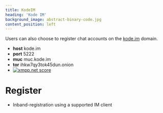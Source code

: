 ```yaml
---
title: KodeIM
heading: 'Kode IM'
background_image: abstract-binary-code.jpg
content_position: left
---
```


Users can also choose to register chat accounts on the [kode.im](https://www.kode.im) domain.

+ **host** kode.im
+ **port** 5222
+ **muc** muc.kode.im
+ **tor** ihkw7qy3tok45dun.onion
+ <a href='https://xmpp.net/result.php?domain=kode.im&amp;type=client'><img src='https://xmpp.net/badge.php?domain=kode.im' alt='xmpp.net score' /></a>

# Register
+ Inband-registration using a supported IM client


